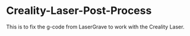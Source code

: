 # Creality-Laser-Post-Process
This is to fix the g-code from LaserGrave to work with the Creality Laser.
